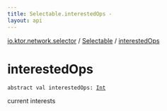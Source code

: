 ```yaml
---
title: Selectable.interestedOps - 
layout: api
---
```


<div class='api-docs-breadcrumbs'><a href="../index.html">io.ktor.network.selector</a> / <a href="index.html">Selectable</a> / <a href="./interested-ops.html">interestedOps</a></div>

# interestedOps

<div class="signature"><code><span class="keyword">abstract</span> <span class="keyword">val </span><span class="identifier">interestedOps</span><span class="symbol">: </span><a href="https://kotlinlang.org/api/latest/jvm/stdlib/kotlin/-int/index.html"><span class="identifier">Int</span></a></code></div>

current interests

